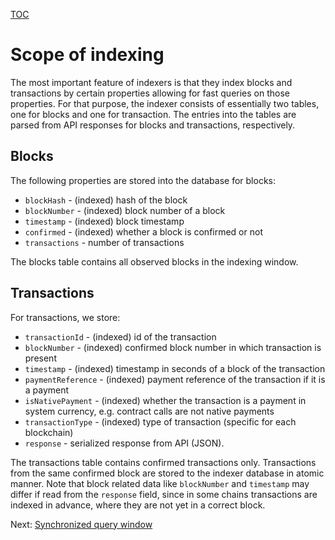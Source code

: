 [TOC](../README.md)
# Scope of indexing

The most important feature of indexers is that they index blocks and transactions by certain properties allowing for fast queries on those properties.
For that purpose, the indexer consists of essentially two tables, one for blocks and one for transaction.
The entries into the tables are parsed from API responses for blocks and transactions, respectively. 

## Blocks

The following properties are stored into the database for blocks:
- `blockHash` - (indexed) hash of the block 
- `blockNumber` - (indexed) block number of a block 
- `timestamp` - (indexed) block timestamp
- `confirmed` - (indexed) whether a block is confirmed or not
- `transactions` - number of transactions

The blocks table contains all observed blocks in the indexing window.
## Transactions 

For transactions, we store:
- `transactionId` - (indexed) id of the transaction  
- `blockNumber` - (indexed)  confirmed block number in which transaction is present
- `timestamp` - (indexed) timestamp in seconds of a block of the transaction 
- `paymentReference` - (indexed) payment reference of the transaction if it is a payment 
- `isNativePayment` - (indexed) whether the transaction is a payment in system currency, e.g. contract calls are not native payments
- `transactionType` - (indexed) type of transaction (specific for each blockchain)
- `response` - serialized response from API (JSON). 

The transactions table contains confirmed transactions only. Transactions from the same confirmed block are stored to the indexer database in atomic manner. Note that block related data like `blockNumber` and `timestamp` may differ if read from the `response` field, since in some chains transactions are indexed in advance, where they are not yet in a correct block.

Next: [Synchronized query window](./synchronized-query-window.md)
